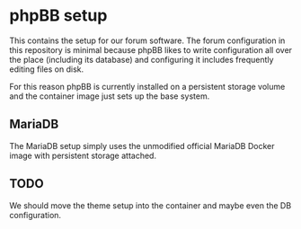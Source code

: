 phpBB setup
===========

This contains the setup for our forum software. The forum configuration in this
repository is minimal because phpBB likes to write configuration all over the
place (including its database) and configuring it includes frequently editing
files on disk.

For this reason phpBB is currently installed on a persistent storage volume and
the container image just sets up the base system.

## MariaDB

The MariaDB setup simply uses the unmodified official MariaDB Docker image with
persistent storage attached.

## TODO

We should move the theme setup into the container and maybe even the DB
configuration.

